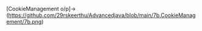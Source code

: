 [CookieManagement o/p]->(https://github.com/29rskeerthu/Advancedjava/blob/main/7b.CookieManagement/7b.png)
